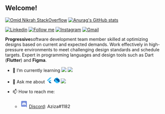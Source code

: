## Welcome!
[![Omid Nikrah StackOverflow](https://github-readme-stackoverflow.vercel.app/?userID=3434970)](https://stackoverflow.com/users/3434970/shady-aziza)
[![Anurag's GitHub stats](https://github-readme-stats.vercel.app/api?username=shadyaziza)](https://github.com/anuraghazra/github-readme-stats)

[![Linkedin](https://img.shields.io/badge/-LinkedIn-blue?style=flat&logo=Linkedin&logoColor=white)](https://www.linkedin.com/in/shadyaziza)
[<img src="https://img.shields.io/github/followers/shadyaziza?label=follow&style=social" height="22" title="Follow me" />](https://github.com/shadyaziza) 
[![Instagram](https://img.shields.io/badge/-Instagram-c13584?style=flat&labelColor=c13584&logo=instagram&logoColor=white)](https://www.instagram.com/shadyaziza)
[![Gmail](https://img.shields.io/badge/-Gmail-c14438?style=flat&logo=Gmail&logoColor=white)](mailto:shadyaziza@gmail.com)


**Progressive**software development team member skilled at optimizing designs based on current
and expected demands. Work effectively in high-pressure environments to meet challenging design
standards and schedule targets. Expert in programming languages and design tools such as Dart (**Flutter**)
and **Figma**.



- 🌱 I’m currently learning <img height="20" src="https://golang.org/lib/godoc/images/go-logo-blue.svg"></code>
<img height="20" src="https://graphql.org/img/logo.svg"></code>


- 💬 Ask me about 
  <img height="20" src="https://raw.githubusercontent.com/github/explore/80688e429a7d4ef2fca1e82350fe8e3517d3494d/topics/flutter/flutter.png"></code>
  <img height="20" src="https://raw.githubusercontent.com/github/explore/80688e429a7d4ef2fca1e82350fe8e3517d3494d/topics/dart/dart.png"></code>
  <img height="20" src="https://upload.wikimedia.org/wikipedia/commons/thumb/3/33/Figma-logo.svg/400px-Figma-logo.svg.png"></code>

- 📫 How to reach me: 
   - <a><img height="25" src="https://raw.githubusercontent.com/github/explore/80688e429a7d4ef2fca1e82350fe8e3517d3494d/topics/discord/discord.png"> [Discord](https://discord.com/): Aziza#1182 </a>




